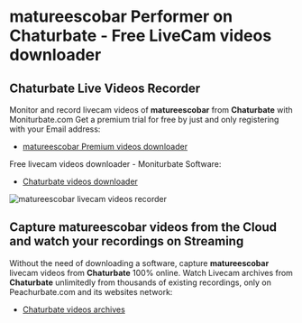# matureescobar Performer on Chaturbate - Free LiveCam videos downloader

## Chaturbate Live Videos Recorder

Monitor and record livecam videos of **matureescobar** from **Chaturbate** with Moniturbate.com
Get a premium trial for free by just and only registering with your Email address:
* [matureescobar Premium videos downloader](https://moniturbate.com/request-demo-licence-key.html)

Free livecam videos downloader - Moniturbate Software:
* [Chaturbate videos downloader](https://moniturbate.com/moniturbate-download-software.html)

![matureescobar livecam videos recorder](https://peachurnet.com/templates/moniturbate-software.png)


## Capture matureescobar videos from the Cloud and watch your recordings on Streaming

Without the need of downloading a software, capture **matureescobar** livecam videos from **Chaturbate** 100% online.
Watch Livecam archives from **Chaturbate** unlimitedly from thousands of existing recordings, only on Peachurbate.com and its websites network:
* [Chaturbate videos archives](https://peachurnet.com/)